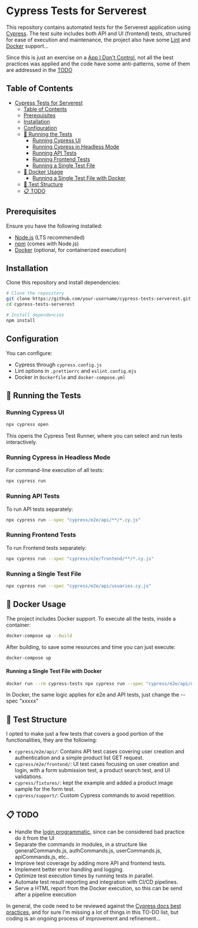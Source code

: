 # Cypress Tests for Serverest

This repository contains automated tests for the Serverest application using [Cypress](https://www.cypress.io/). The test suite includes both API and UI (frontend) tests, structured for ease of execution and maintenance, the project also have some [Lint](https://en.wikipedia.org/wiki/Lint_(software)) and [Docker](https://www.docker.com/) support...

Since this is just an exercise on a [App I Don't Control](https://docs.cypress.io/app/end-to-end-testing/writing-your-first-end-to-end-test#Testing-Apps-You-Dont-Control), not all the best practices was applied and the code have some anti-patterns, some of them are addressed in the [TODO](#todo)

## Table of Contents

- [Cypress Tests for Serverest](#cypress-tests-for-serverest)
  - [Table of Contents](#table-of-contents)
  - [Prerequisites](#prerequisites)
  - [Installation](#installation)
  - [Configuration](#configuration)
  - [🧪 Running the Tests](#-running-the-tests)
    - [Running Cypress UI](#running-cypress-ui)
    - [Running Cypress in Headless Mode](#running-cypress-in-headless-mode)
    - [Running API Tests](#running-api-tests)
    - [Running Frontend Tests](#running-frontend-tests)
    - [Running a Single Test File](#running-a-single-test-file)
  - [🐳 Docker Usage](#-docker-usage)
      - [Running a Single Test File with Docker](#running-a-single-test-file-with-docker)
  - [🧪 Test Structure](#-test-structure)
  - [📋 TODO](#-todo)

## Prerequisites

Ensure you have the following installed:
- [Node.js](https://nodejs.org/) (LTS recommended)
- [npm](https://www.npmjs.com/) (comes with Node.js)
- [Docker](https://www.docker.com/) (optional, for containerized execution)

## Installation

Clone this repository and install dependencies:

```sh
# Clone the repository
git clone https://github.com/your-username/cypress-tests-serverest.git
cd cypress-tests-serverest

# Install dependencies
npm install
```

## Configuration

You can configure:
- Cypress through `cypress.config.js`
- Lint options in `.prettierrc` and `eslint.config.mjs`
- Docker in `Dockerfile` and `docker-compose.yml`

## 🧪 Running the Tests

### Running Cypress UI

```sh
npx cypress open
```
This opens the Cypress Test Runner, where you can select and run tests interactively.

### Running Cypress in Headless Mode

For command-line execution of all tests:

```sh
npx cypress run
```

### Running API Tests

To run API tests separately:

```sh
npx cypress run --spec "cypress/e2e/api/**/*.cy.js"
```

### Running Frontend Tests

To run Frontend tests separately:

```sh
npx cypress run --spec "cypress/e2e/frontend/**/*.cy.js"
```

### Running a Single Test File

```sh
npx cypress run --spec "cypress/e2e/api/usuarios.cy.js"
```

## 🐳 Docker Usage

The project includes Docker support. To execute all the tests, inside a container:

```sh
docker-compose up --build
```

After building, to save some resources and time you can just execute:

```sh
docker-compose up 
```

#### Running a Single Test File with Docker

```sh
docker run --rm cypress-tests npx cypress run --spec "cypress/e2e/api/usuarios.cy.js"
```

In Docker, the same logic applies for e2e and API tests, just change the --spec "xxxxx"

## 🧪 Test Structure

I opted to make just a few tests that covers a good portion of the functionalities, they are the following:

- `cypress/e2e/api/`: Contains API test cases covering user creation and authentication and a simple product list GET request.
- `cypress/e2e/frontend/`: UI test cases focusing on user creation and login, with a form submission test, a product search test, and UI validations.
- `cypress/fixtures/`: kept the example and added a product image sample for the form test.
- `cypress/support/`: Custom Cypress commands to avoid repetition.

## 📋 TODO

- Handle the [login programmatic](https://docs.cypress.io/api/cypress-api/custom-commands#Log-in-command-using-request), since can be considered bad practice do it from the UI
- Separate the commands in modules, in a structure like generalCommands.js, authCommands.js, userCommands.js, apiCommands.js, etc..
- Improve test coverage by adding more API and frontend tests.
- Implement better error handling and logging.
- Optimize test execution times by running tests in parallel.
- Automate test result reporting and integration with CI/CD pipelines.
- Serve a HTML report from the Docker execution, so this can be send after a pipeline execution

In general, the code need to be reviewed against the [Cypress docs best practices](https://docs.cypress.io/app/core-concepts/best-practices), and for sure I'm missing a lot of things in this TO-DO list, but coding is an ongoing process of improvement and refinement... 